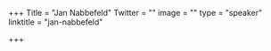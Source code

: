+++
Title = "Jan Nabbefeld"
Twitter = ""
image = ""
type = "speaker"
linktitle = "jan-nabbefeld"

+++


